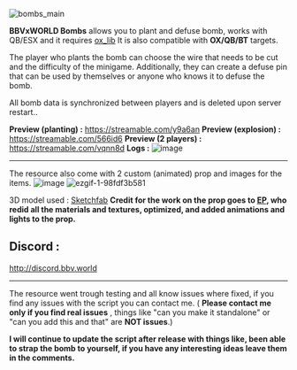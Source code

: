 ![bombs_main](https://github.com/BuddyNotFound/bbv-bombs/assets/74051918/34c617cb-2332-4a30-bd35-9ea2194de930)

**BBVxWORLD Bombs** allows you to plant and defuse bomb, works with QB/ESX and it requires [ox_lib](https://github.com/overextended/ox_lib)
It is also compatible with **OX/QB/BT** targets.

The player who plants the bomb can choose the wire that needs to be cut and the difficulty of the minigame. Additionally, they can create a defuse pin that can be used by themselves or anyone who knows it to defuse the bomb.

All bomb data is synchronized between players and is deleted upon server restart..

**Preview (planting) :**
https://streamable.com/y9a6an
**Preview (explosion) :** 
https://streamable.com/566id6
**Preview (2 players) :** 
https://streamable.com/vqnn8d
**Logs :** 
![image](https://github.com/BuddyNotFound/bbv-bombs/assets/74051918/0ae9ea9c-031b-497c-b349-58c61e72a5e8)


----

The resource also come with 2 custom (animated) prop and images for the items.
![image](https://github.com/BuddyNotFound/bbv-bombs/assets/74051918/9d90a272-5808-490a-a1e0-30f58e20d29d)
![ezgif-1-98fdf3b581](https://github.com/BuddyNotFound/bbv-bombs/assets/74051918/ce223cd6-44ba-4715-a8f2-667df2cc4924)


3D model used : [Sketchfab](https://sketchfab.com/3d-models/c4-explosive-617d754683114b6a8244ececbd03365e)
**Credit for the work on the prop goes to [EP](https://github.com/EpKouhia), who redid all the materials and textures, optimized, and added animations and lights to the prop.**

## Discord :

http://discord.bbv.world

----
The resource went trough testing and all know issues where fixed, if you find any issues with the script you can contact me.  ( **Please contact me only if you find real issues** , things like "can you make it standalone" or "can you add this and that" are **NOT issues**.)

**I will continue to update the script after release with things like, been able to strap the bomb to yourself, if you have any interesting ideas leave them in the comments.**
